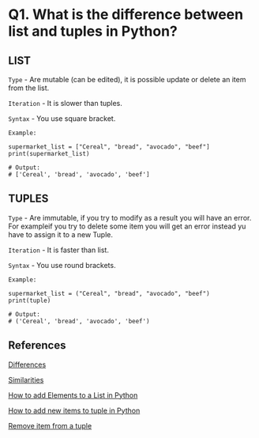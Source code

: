 # Q1. What is the difference between list and tuples in Python?

## LIST

`Type` - Are mutable (can be edited), it is possible update or delete an item from the list.

`Iteration` - It is slower than tuples.

`Syntax` - You use square bracket.

`Example:`

```python3
supermarket_list = ["Cereal", "bread", "avocado", "beef"]
print(supermarket_list)

# Output:
# ['Cereal', 'bread', 'avocado', 'beef']
```

## TUPLES

`Type` - Are immutable, if you try to modify as a result you will have an error. For exampleif you try to delete some item you will get an error instead yu have to assign it to a new Tuple. 

`Iteration` - It is faster than list.

`Syntax` - You use round brackets.

`Example:`
  
```python3
supermarket_list = ("Cereal", "bread", "avocado", "beef")
print(tuple)

# Output:
# ('Cereal', 'bread', 'avocado', 'beef')
```

## References

[Differences](https://www.tutorialspoint.com/difference-between-list-and-tuples-in-python)

[Similarities](https://www.tutorialspoint.com/What-are-the-differences-and-similarities-between-tuples-and-lists-in-Python)

[How to add Elements to a List in Python](https://www.journaldev.com/33182/python-add-to-list)

[How to add new items to tuple in Python](https://www.codespeedy.com/add-new-items-to-tuple-in-python/)

[Remove item from a tuple](https://www.tutorialgateway.org/python-program-to-remove-an-item-from-tuple/)

